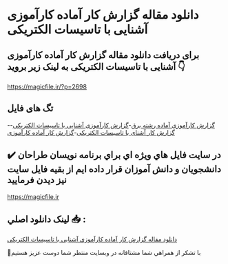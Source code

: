 # دانلود مقاله گزارش کار آماده کارآموزی آشنایی با تاسیسات الکتریکی

## برای دریافت دانلود مقاله گزارش کار آماده کارآموزی آشنایی با تاسیسات الکتریکی به لینک زیر بروید 👇

https://magicfile.ir/?p=2698

## تگ های فایل

-[گزارش کارآموزی آماده رشته برق](https://magicfile.ir/product/%da%af%d8%b2%d8%a7%d8%b1%d8%b4-%da%a9%d8%a7%d8%b1-%d8%a2%d9%85%d8%a7%d8%af%d9%87-%da%a9%d8%a7%d8%b1%d8%a2%d9%85%d9%88%d8%b2%db%8c-%d8%a2%d8%b4%d9%86%d8%a7%db%8c%db%8c-%d8%a8%d8%a7-%d8%aa%d8%a7%d8%b3%db%8c%d8%b3%d8%a7%d8%aa-%d8%a7%d9%84%da%a9%d8%aa%d8%b1%db%8c%da%a9%db%8c/)-[گزارش کارآموزی آشنایی با تاسیسات الکتریکی](https://magicfile.ir/product/%da%af%d8%b2%d8%a7%d8%b1%d8%b4-%da%a9%d8%a7%d8%b1-%d8%a2%d9%85%d8%a7%d8%af%d9%87-%da%a9%d8%a7%d8%b1%d8%a2%d9%85%d9%88%d8%b2%db%8c-%d8%a2%d8%b4%d9%86%d8%a7%db%8c%db%8c-%d8%a8%d8%a7-%d8%aa%d8%a7%d8%b3%db%8c%d8%b3%d8%a7%d8%aa-%d8%a7%d9%84%da%a9%d8%aa%d8%b1%db%8c%da%a9%db%8c/)-[گزارش کار آشنای با تاسیسات الکتریکی](https://magicfile.ir/product/%da%af%d8%b2%d8%a7%d8%b1%d8%b4-%da%a9%d8%a7%d8%b1-%d8%a2%d9%85%d8%a7%d8%af%d9%87-%da%a9%d8%a7%d8%b1%d8%a2%d9%85%d9%88%d8%b2%db%8c-%d8%a2%d8%b4%d9%86%d8%a7%db%8c%db%8c-%d8%a8%d8%a7-%d8%aa%d8%a7%d8%b3%db%8c%d8%b3%d8%a7%d8%aa-%d8%a7%d9%84%da%a9%d8%aa%d8%b1%db%8c%da%a9%db%8c/)-[گزارش کار آماده کارآموزی](https://magicfile.ir/product/%da%af%d8%b2%d8%a7%d8%b1%d8%b4-%da%a9%d8%a7%d8%b1-%d8%a2%d9%85%d8%a7%d8%af%d9%87-%da%a9%d8%a7%d8%b1%d8%a2%d9%85%d9%88%d8%b2%db%8c-%d8%a2%d8%b4%d9%86%d8%a7%db%8c%db%8c-%d8%a8%d8%a7-%d8%aa%d8%a7%d8%b3%db%8c%d8%b3%d8%a7%d8%aa-%d8%a7%d9%84%da%a9%d8%aa%d8%b1%db%8c%da%a9%db%8c/)

## ✔️ در سايت فايل هاي ويژه اي براي برنامه نويسان طراحان دانشجويان و دانش آموزان قرار داده ايم از بقيه فايل سايت نيز ديدن فرماييد

https://magicfile.ir


## لينک دانلود اصلي 📥 :

[دانلود مقاله گزارش کار آماده کارآموزی آشنایی با تاسیسات الکتریکی](https://magicfile.ir/product/%da%af%d8%b2%d8%a7%d8%b1%d8%b4-%da%a9%d8%a7%d8%b1-%d8%a2%d9%85%d8%a7%d8%af%d9%87-%da%a9%d8%a7%d8%b1%d8%a2%d9%85%d9%88%d8%b2%db%8c-%d8%a2%d8%b4%d9%86%d8%a7%db%8c%db%8c-%d8%a8%d8%a7-%d8%aa%d8%a7%d8%b3%db%8c%d8%b3%d8%a7%d8%aa-%d8%a7%d9%84%da%a9%d8%aa%d8%b1%db%8c%da%a9%db%8c/) 


🙏با تشکر از همراهي شما مشتاقانه در وبسایت منتظر شما دوست عزیز هستیم

